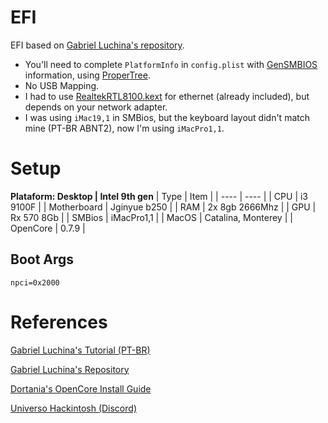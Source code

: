 # EFI 
EFI based on [Gabriel Luchina's repository](https://github.com/luchina-gabriel/BASE-EFI-INTEL-DESKTOP-9THGEN-COFFEE-LAKE-REFRESH).  

 * You'll need to complete `PlatformInfo` in `config.plist` with [GenSMBIOS](https://github.com/corpnewt/GenSMBIOS) information, using [ProperTree](https://github.com/corpnewt/ProperTree). 
 * No USB Mapping. 
 * I had to use [RealtekRTL8100.kext](https://www.insanelymac.com/forum/files/file/259-realtekrtl8100-binary/) for ethernet (already included), but depends on your network adapter. 
 * I was using `iMac19,1` in SMBios, but the keyboard layout didn't match mine (PT-BR ABNT2), now I'm using `iMacPro1,1`.

# Setup

**Plataform: Desktop | Intel 9th gen** 
| Type | Item |
| ---- | ---- |
| CPU | i3 9100F |
| Motherboard | Jginyue b250 |
| RAM | 2x 8gb 2666Mhz |
| GPU | Rx 570 8Gb |
| SMBios | iMacPro1,1 |
| MacOS | Catalina, Monterey |
| OpenCore | 0.7.9 |

## Boot Args
```
npci=0x2000
```

# References
[Gabriel Luchina's Tutorial (PT-BR)](https://youtu.be/PlKEHa0zeSk)

[Gabriel Luchina's Repository](https://github.com/luchina-gabriel)

[Dortania's OpenCore Install Guide](https://dortania.github.io/OpenCore-Install-Guide/)

[Universo Hackintosh (Discord)](https://discord.com/channels/887798875069505587/927544946553147433)
